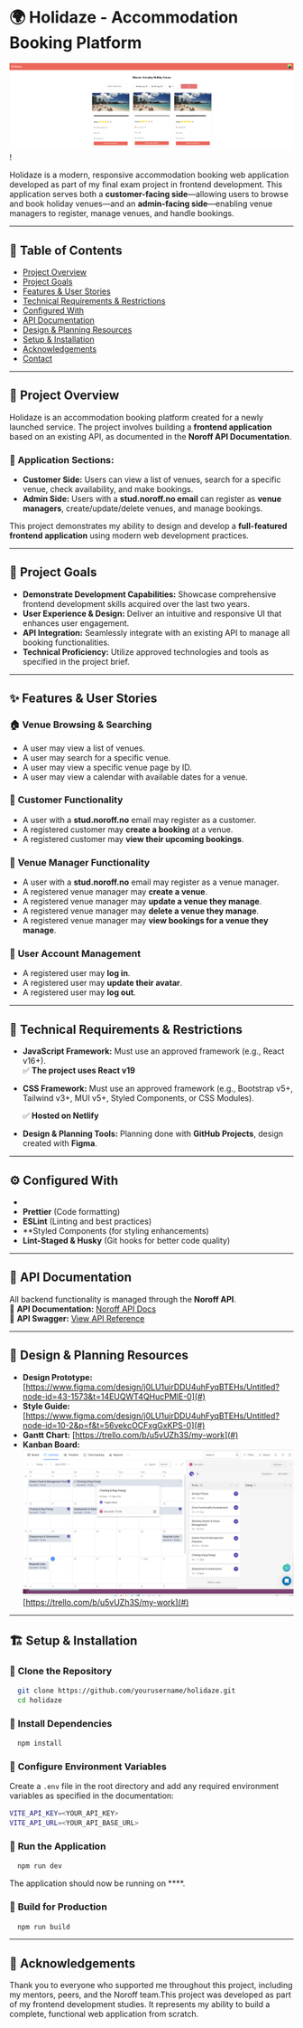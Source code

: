 # 🌍 Holidaze - Accommodation Booking Platform

![Screenshot](image-1.png)!

Holidaze is a modern, responsive accommodation booking web application developed as part of my final exam project in frontend development. This application serves both a **customer-facing side**—allowing users to browse and book holiday venues—and an **admin-facing side**—enabling venue managers to register, manage venues, and handle bookings.

---

## 📜 Table of Contents
- [Project Overview](#project-overview)
- [Project Goals](#project-goals)
- [Features & User Stories](#features--user-stories)
- [Technical Requirements & Restrictions](#technical-requirements--restrictions)
- [Configured With](#configured-with)
- [API Documentation](#api-documentation)
- [Design & Planning Resources](#design--planning-resources)
- [Setup & Installation](#setup--installation)
- [Acknowledgements](#acknowledgements)
- [Contact](#contact)

---

## 📖 Project Overview
Holidaze is an accommodation booking platform created for a newly launched service. The project involves building a **frontend application** based on an existing API, as documented in the **Noroff API Documentation**.

### 🔹 **Application Sections:**
- **Customer Side:** Users can view a list of venues, search for a specific venue, check availability, and make bookings.
- **Admin Side:** Users with a **stud.noroff.no email** can register as **venue managers**, create/update/delete venues, and manage bookings.

This project demonstrates my ability to design and develop a **full-featured frontend application** using modern web development practices.

---

## 🎯 Project Goals
- **Demonstrate Development Capabilities:** Showcase comprehensive frontend development skills acquired over the last two years.
- **User Experience & Design:** Deliver an intuitive and responsive UI that enhances user engagement.
- **API Integration:** Seamlessly integrate with an existing API to manage all booking functionalities.
- **Technical Proficiency:** Utilize approved technologies and tools as specified in the project brief.

---

## ✨ Features & User Stories
### 🏠 **Venue Browsing & Searching**
- A user may view a list of venues.
- A user may search for a specific venue.
- A user may view a specific venue page by ID.
- A user may view a calendar with available dates for a venue.

### 🛒 **Customer Functionality**
- A user with a **stud.noroff.no** email may register as a customer.
- A registered customer may **create a booking** at a venue.
- A registered customer may **view their upcoming bookings**.

### 🏨 **Venue Manager Functionality**
- A user with a **stud.noroff.no** email may register as a venue manager.
- A registered venue manager may **create a venue**.
- A registered venue manager may **update a venue they manage**.
- A registered venue manager may **delete a venue they manage**.
- A registered venue manager may **view bookings for a venue they manage**.

### 🔑 **User Account Management**
- A registered user may **log in**.
- A registered user may **update their avatar**.
- A registered user may **log out**.

---

## 🔧 Technical Requirements & Restrictions
- **JavaScript Framework:** Must use an approved framework (e.g., React v16+).  
  ✅ **The project uses React v19**
- **CSS Framework:** Must use an approved framework (e.g., Bootstrap v5+, Tailwind v3+, MUI v5+, Styled Components, or CSS Modules).  
  
  ✅ **Hosted on Netlify**
- **Design & Planning Tools:** Planning done with **GitHub Projects**, design created with **Figma**.

---

## ⚙️ Configured With
- 
- **Prettier** (Code formatting)
- **ESLint** (Linting and best practices)
 - **Styled Components (for styling enhancements)
- **Lint-Staged & Husky** (Git hooks for better code quality)

---

## 📡 API Documentation
All backend functionality is managed through the **Noroff API**.  
🔗 **API Documentation:** [Noroff API Docs](#)  
🔗 **API Swagger:** [View API Reference](#)

---

## 🎨 Design & Planning Resources
- **Design Prototype:** [https://www.figma.com/design/j0LU1ujrDDU4uhFyqBTEHs/Untitled?node-id=43-1573&t=14EUQWT4QHucPMlE-0](#)
- **Style Guide:** [https://www.figma.com/design/j0LU1ujrDDU4uhFyqBTEHs/Untitled?node-id=10-2&p=f&t=56yekcOCFxgGxKPS-0](#)
- **Gantt Chart:** [https://trello.com/b/u5vUZh3S/my-work](#)
- **Kanban Board:** [![alt text](image-2.png)](#) [https://trello.com/b/u5vUZh3S/my-work](#)

---

## 🏗 Setup & Installation
### 🔹 **Clone the Repository**
```sh
  git clone https://github.com/yourusername/holidaze.git
  cd holidaze
```
### 🔹 **Install Dependencies**
```sh
  npm install
```
### 🔹 **Configure Environment Variables**
Create a `.env` file in the root directory and add any required environment variables as specified in the documentation:
```sh
VITE_API_KEY=<YOUR_API_KEY>
VITE_API_URL=<YOUR_API_BASE_URL>
```
### 🔹 **Run the Application**
```sh
  npm run dev
```
The application should now be running on ****.

### 🔹 **Build for Production**
```sh
  npm run build
```

---

## 🙌 Acknowledgements
Thank you to everyone who supported me throughout this project, including my mentors, peers, and the Noroff team.This project was developed as part of my frontend development studies. It represents my ability to build a complete, functional web application from scratch.

